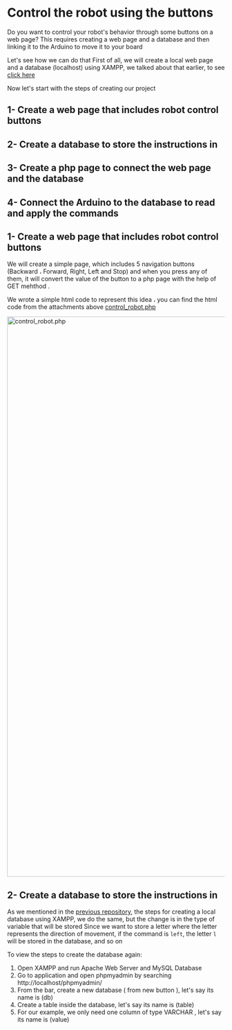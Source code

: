 # Control the robot using the buttons

Do you want to control your robot's behavior through some buttons on a web page?
This requires creating a web page and a database and then linking it to the Arduino to move it to your board

Let's see how we can do that
First of all, we will create a local web page and a database (localhost) using XAMPP, we talked about that earlier, to see [click here](https://github.com/alaserimaha/Save-HTML-Form-value-to-MySQL-using-PHP)

Now let's start with the steps of creating our project

## 1- Create a web page that includes robot control buttons
## 2- Create a database to store the instructions in
## 3- Create a php page to connect the web page and the database
## 4- Connect the Arduino to the database to read and apply the commands

## 1- Create a web page that includes robot control buttons
We will create a simple page, which includes 5 navigation buttons (Backward ، Forward, Right, Left and Stop) and when you press any of them, it will convert the value of the button to a php page with the help of GET mehthod .

We wrote a simple html code to represent this idea ، you can find the html code from the attachments above [control_robot.php](https://github.com/alaserimaha/Control-the-robot-using-the-buttons/blob/main/control_robot.php)

<img width="1294" alt="control_robot.php" src="https://user-images.githubusercontent.com/60073836/183419797-eb91e506-9307-496e-96c3-69170dc460da.png">

## 2- Create a database to store the instructions in

As we mentioned in the [previous repository](https://github.com/alaserimaha/Control-the-robot-using-the-buttons/blob/main/control_robot.php), the steps for creating a local database using XAMPP, we do the same, but the change is in the type of variable that will be stored
Since we want to store a letter where the letter represents the direction of movement, if the command is `left`, the letter `l` will be stored in the database, and so on

To view the steps to create the database again:
1) Open XAMPP and run Apache Web Server and MySQL Database
2) Go to application and open phpmyadmin by searching http://localhost/phpmyadmin/
3) From the bar, create a new database ( from new button ), let's say its name is (db)
4) Create a table inside the database, let's say its name is (table)
5) For our example, we only need one column of type VARCHAR , let's say its name is (value)
